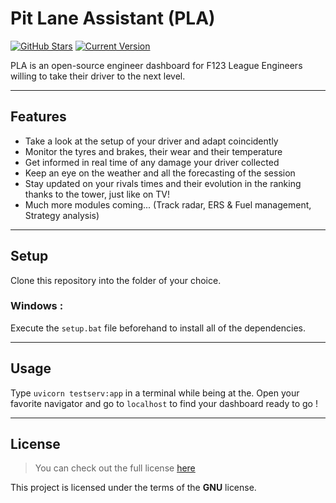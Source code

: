 Pit Lane Assistant (PLA)
============
[![GitHub Stars](https://img.shields.io/github/stars/Alecsou/pitlaneassistant.svg)](https://github.com/Alecsou/pitlaneassistant/stargazers)  [![Current Version](https://img.shields.io/badge/version-0.0.1-limegreen.svg)](https://github.com/Alecsou/pitlaneassistant) 

PLA is an open-source engineer dashboard for F123 League Engineers willing to take their driver to the next level.

---

## Features
- Take a look at the setup of your driver and adapt coincidently
- Monitor the tyres and brakes, their wear and their temperature
- Get informed in real time of any damage your driver collected
- Keep an eye on the weather and all the forecasting of the session
- Stay updated on your rivals times and their evolution in the ranking thanks to the tower, just like on TV!
- Much more modules coming... (Track radar, ERS & Fuel management, Strategy analysis)

---

## Setup

Clone this repository into the folder of your choice.

### Windows :

Execute the ```setup.bat``` file beforehand to install all of the dependencies.

---

## Usage

Type ```uvicorn testserv:app``` in a terminal while being at the. 
Open your favorite navigator and go to ```localhost``` to find your dashboard ready to go !

---

## License
>You can check out the full license [here](https://github.com/Alecsou/pitlaneassistant/blob/main/LICENSE)

This project is licensed under the terms of the **GNU** license.
